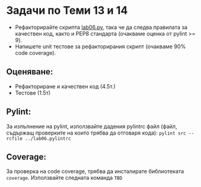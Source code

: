 # Задачи по Теми 13 и 14

- Рефакторирайте скрипта [lab06.py](https://github.com/fmipython/PythonCourse2023/blob/master/labs/lab06.py), така че да следва правилата за качествен код, както и PEP8 стандарта (очакваме оценка от pylint >= 9).
- Напишете unit тестове за рефакторирания скрипт (очакваме 90% code coverage).

## Оценяване:

- Рефакториране и качествен код (4.5т.)
- Тестове (1.5т)

## Pylint:
За изпълнение на pylint, използвайте дадения pylintrc файл (файл, съдържащ проверките на които трябва да отговаря кода): `pylint src --rcfile ../lab06.pylintrc`

## Coverage:
За проверка на code coverage, трябва да инсталирате библиотеката `coverage`. Използвайте следната команда `TBD`